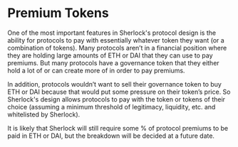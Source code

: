 # Premium Tokens

One of the most important features in Sherlock's protocol design is the ability for protocols to pay with essentially whatever token they want \(or a combination of tokens\). Many protocols aren’t in a financial position where they are holding large amounts of ETH or DAI that they can use to pay premiums. But many protocols have a governance token that they either hold a lot of or can create more of in order to pay premiums.

In addition, protocols wouldn’t want to sell their governance token to buy ETH or DAI because that would put some pressure on their token’s price. So Sherlock's design allows protocols to pay with the token or tokens of their choice \(assuming a minimum threshold of legitimacy, liquidity, etc. and whitelisted by Sherlock\).

It is likely that Sherlock will still require some % of protocol premiums to be paid in ETH or DAI, but the breakdown will be decided at a future date.

